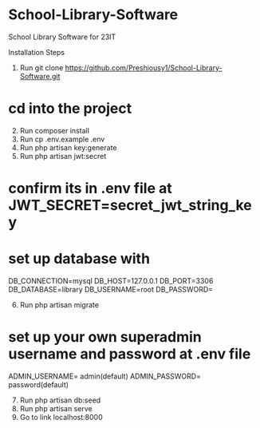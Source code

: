 # School-Library-Software

School Library Software for 23IT

Installation Steps

1. Run git clone https://github.com/Preshiousy1/School-Library-Software.git

# cd into the project

2. Run composer install
3. Run cp .env.example .env
4. Run php artisan key:generate
5. Run php artisan jwt:secret

# confirm its in .env file at JWT_SECRET=secret_jwt_string_key

# set up database with

DB_CONNECTION=mysql
DB_HOST=127.0.0.1
DB_PORT=3306
DB_DATABASE=library
DB_USERNAME=root
DB_PASSWORD=

6. Run php artisan migrate

# set up your own superadmin username and password at .env file

ADMIN_USERNAME= admin(default)
ADMIN_PASSWORD= password(default)

7. Run php artisan db:seed
8. Run php artisan serve
9. Go to link localhost:8000
